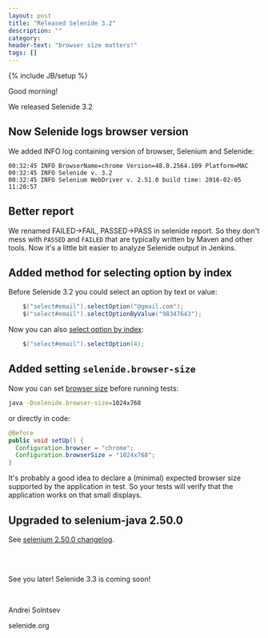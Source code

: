 ```yaml
---
layout: post
title: "Released Selenide 3.2"
description: ""
category:
header-text: "browser size matters!"
tags: []
---
```

{% include JB/setup %}

Good morning!

We released Selenide 3.2

## Now Selenide logs browser version

We added INFO log containing version of browser, Selenium and Selenide:

```
00:32:45 INFO BrowserName=chrome Version=48.0.2564.109 Platform=MAC
00:32:45 INFO Selenide v. 3.2
00:32:45 INFO Selenium WebDriver v. 2.51.0 build time: 2016-02-05 11:20:57
```

## Better report

We renamed FAILED->FAIL, PASSED->PASS in selenide report. So they don't mess with `PASSED` and `FAILED` that are typically
written by Maven and other tools.
Now it's a little bit easier to analyze Selenide output in Jenkins.


## Added method for selecting option by index

Before Selenide 3.2 you could select an option by text or value:

```java
    $("select#email").selectOption("@gmail.com");
    $("select#email").selectOptionByValue("98347643");
```

Now you can also [select option by index](https://github.com/codeborne/selenide/issues/275):
```java
    $("select#email").selectOption(4);
```


## Added setting `selenide.browser-size`

Now you can set [browser size](https://github.com/codeborne/selenide/issues/272) before running tests:
 
```bash
java -Dselenide.browser-size=1024x768
```

or directly in code:

```java
@Before
public void setUp() {
  Configuration.browser = "chrome";
  Configuration.browserSize = "1024x768";
}
```

It's probably a good idea to declare a (minimal) expected browser size supported by the application in test.
So your tests will verify that the application works on that small displays.

## Upgraded to selenium-java 2.50.0

See [selenium 2.50.0 changelog]({{site.SELENIUM_CHANGELOG}}).

<br/>
<br/>

See you later!
Selenide 3.3 is coming soon!

<br/>

Andrei Solntsev

selenide.org
